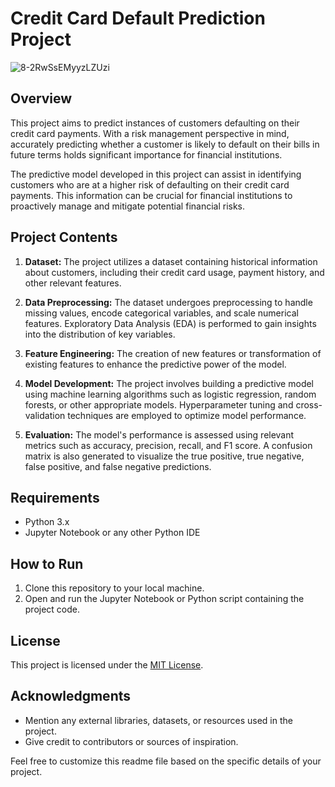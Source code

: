 # Credit Card Default Prediction Project

![8-2RwSsEMyyzLZUzi](https://github.com/ShreyanshAcharya/Credit_card_default_prediction/assets/59439172/9731e2c0-99b2-4791-b4bf-647d09b09356)


## Overview

This project aims to predict instances of customers defaulting on their credit card payments. With a risk management perspective in mind, accurately predicting whether a customer is likely to default on their bills in future terms holds significant importance for financial institutions.

The predictive model developed in this project can assist in identifying customers who are at a higher risk of defaulting on their credit card payments. This information can be crucial for financial institutions to proactively manage and mitigate potential financial risks.

## Project Contents

1. **Dataset:** The project utilizes a dataset containing historical information about customers, including their credit card usage, payment history, and other relevant features.

2. **Data Preprocessing:** The dataset undergoes preprocessing to handle missing values, encode categorical variables, and scale numerical features. Exploratory Data Analysis (EDA) is performed to gain insights into the distribution of key variables.

3. **Feature Engineering:** The creation of new features or transformation of existing features to enhance the predictive power of the model.

4. **Model Development:** The project involves building a predictive model using machine learning algorithms such as logistic regression, random forests, or other appropriate models. Hyperparameter tuning and cross-validation techniques are employed to optimize model performance.

5. **Evaluation:** The model's performance is assessed using relevant metrics such as accuracy, precision, recall, and F1 score. A confusion matrix is also generated to visualize the true positive, true negative, false positive, and false negative predictions.


## Requirements

- Python 3.x
- Jupyter Notebook or any other Python IDE

## How to Run

1. Clone this repository to your local machine.
2. Open and run the Jupyter Notebook or Python script containing the project code.

## License

This project is licensed under the [MIT License](LICENSE).

## Acknowledgments

- Mention any external libraries, datasets, or resources used in the project.
- Give credit to contributors or sources of inspiration.

Feel free to customize this readme file based on the specific details of your project.
